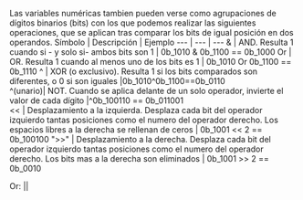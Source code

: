 Las variables numéricas tambien pueden verse como agrupaciones de dígitos binarios (bits) con los que podemos realizar las siguientes operaciones, que se aplican tras comparar los bits de igual posición en dos operandos.
Símbolo | Descripción | Ejemplo
---     | ---         | ---
&       | AND. Resulta 1 cuando si - y solo si- ambos bits son 1              | 0b_1010 & 0b_1100 == 0b_1000
Or      | OR. Resulta 1 cuando al menos uno de los bits es 1            | 0b_1010 Or 0b_1100 == 0b_1110 
^       | XOR (o exclusivo). Resulta 1 si los bits comparados son diferentes, o 0 si son iguales |0b_1010^0b_1100==0b_0110     
^(unario)| NOT. Cuando se aplica delante de un solo operador, invierte el valor de cada dígito |^0b_100110 == 0b_011001         
<< | Desplazamiento a la izquierda. Desplaza cada bit del operador izquierdo tantas posiciones como el numero del operador derecho. Los espacios libres a la derecha se rellenan de ceros | 0b_1001 << 2 == 0b_100100
">>" | Desplazamiento a la derecha. Desplaza cada bit del operador izquierdo tantas posiciones como el numero del operador derecho. Los bits mas a la derecha son eliminados | 0b_1001 >> 2 == 0b_0010  

Or: || 
      
